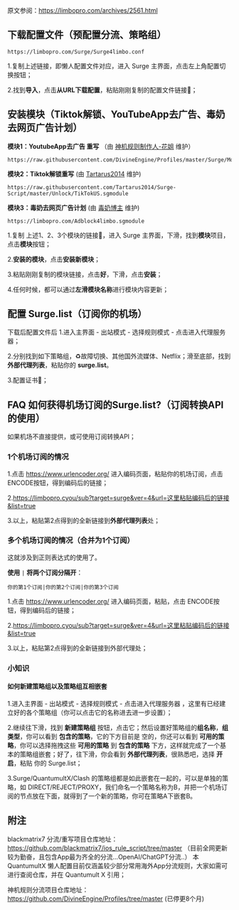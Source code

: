 原文参阅：https://limbopro.com/archives/2561.html 

## 下载配置文件（预配置分流、策略组）

```
https://limbopro.com/Surge/Surge4limbo.conf
```

1.复制上述链接，即懒人配置文件对应，进入 Surge 主界面，点击左上角配置切换按钮； 

2.找到**导入**，点击**从URL下载配置**，粘贴刚刚复制的配置文件链接🔗；

## 安装模块（Tiktok解锁、YouTubeApp去广告、毒奶去网页广告计划）

**模块1：YoutubeApp去广告 重写** （由 [神机规则制作人-花姐](https://github.com/DivineEngine/Profiles/tree/master) 维护）

```
https://raw.githubusercontent.com/DivineEngine/Profiles/master/Surge/Module/Block/YouTubeAds.sgmodule
```

**模块2：Tiktok解锁重写** (由 [Tartarus2014](https://github.com/Tartarus2014/Surge-Script/tree/master/Unlock) 维护)

```
https://raw.githubusercontent.com/Tartarus2014/Surge-Script/master/Unlock/TikTokUS.sgmodule
```

**模块3：毒奶去网页广告计划** (由 [毒奶博主](https://limbopro.com/archives/12904.html) 维护)

```
https://limbopro.com/Adblock4limbo.sgmodule
```

1.复制 上述1、2、3个模块的链接🔗，进入 Surge 主界面，下滑，找到**模块**项目，点击**模块**按钮；

2.**安装的模块**，点击**安装新模块**；

3.粘贴刚刚复制的模块链接，点击**好**，下滑，点击**安装**；

4.任何时候，都可以通过**左滑模块名称**进行模块内容更新；

## 配置 Surge.list（订阅你的机场）

下载后配置文件后 1.进入主界面 - 出站模式 - 选择规则模式 - 点击进入代理服务器；

2.分别找到如下策略组，♻️故障切换、其他国外流媒体、Netflix；滑至底部，找到**外部代理列表**，粘贴你的 **surge.list**。

3.配置证书📄；

## FAQ 如何获得机场订阅的Surge.list?（订阅转换API的使用）
如果机场不直接提供，或可使用订阅转换API；
### 1个机场订阅的情况
1.点击 https://www.urlencoder.org/ 进入编码页面，粘贴你的机场订阅，点击 ENCODE按钮，得到编码后的链接；

2.https://limbopro.cyou/sub?target=surge&ver=4&url=这里粘贴编码后的链接&list=true

3.以上，粘贴第2点得到的全新链接到**外部代理列表**处；

### 多个机场订阅的情况（合并为1个订阅）

这就涉及到正则表达式的使用了。

**使用** `|` **将两个订阅分隔开**：

```
你的第1个订阅|你的第2个订阅|你的第3个订阅
```

1.点击 https://www.urlencoder.org/ 进入编码页面，粘贴，点击 ENCODE按钮，得到编码后的链接；

2.https://limbopro.cyou/sub?target=surge&ver=4&url=这里粘贴编码后的链接&list=true

3.以上，粘贴第2点得到的全新链接到外部代理处；

### 小知识

#### 如何新建策略组以及策略组互相嵌套

1.进入主界面 - 出站模式 - 选择规则模式 - 点击进入代理服务器 ，这里有已经建立好的各个策略组（你可以点击它的名称进去进一步设置）；

2.继续往下滑，找到 **新建策略组** 按钮，点击它；然后设置好策略组的**组名称**，**组类型**，你可以看到 **包含的策略**，它的下方目前是 空的，你还可以看到 **可用的策略**，你可以选择拖拽这些 **可用的策略** 到 **包含的策略** 下方，这样就完成了一个基本的策略组嵌套；好了，往下滑，你会看到 **外部代理列表**，很熟悉吧，选择 **开启**，粘贴 你的 Surge.list；

3.Surge/QuantumultX/Clash 的策略组都是如此嵌套在一起的，可以是单独的策略，如 DIRECT/REJECT/PROXY，我们命名一个策略名称为B，并把一个机场订阅的节点放在下面，就得到了一个新的策略，你可在策略A下嵌套B。

## 附注

blackmatrix7 分流/重写项目仓库地址：https://github.com/blackmatrix7/ios_rule_script/tree/master （目前全网更新较为勤奋，且包含App最为齐全的分流...OpenAI/ChatGPT分流..） 本 QuantumultX 懒人配置目前仅涵盖较少部分常用海外App分流规则，大家如需可进行查阅仓库，并在 Quantumult X 引用；

神机规则分流项目仓库地址：https://github.com/DivineEngine/Profiles/tree/master (已停更8个月)
